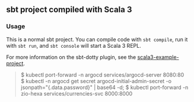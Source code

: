 ## sbt project compiled with Scala 3

### Usage

This is a normal sbt project. You can compile code with `sbt compile`, run it with `sbt run`, and `sbt console` will start a Scala 3 REPL.

For more information on the sbt-dotty plugin, see the
[scala3-example-project](https://github.com/scala/scala3-example-project/blob/main/README.md).

> $ kubectl port-forward -n argocd services/argocd-server 8080:80  
> $ kubectl -n argocd get secret argocd-initial-admin-secret -o jsonpath="{.data.password}" | base64 -d; 
> $ kubectl port-forward -n zio-hexa services/currencies-svc 8000:8000

